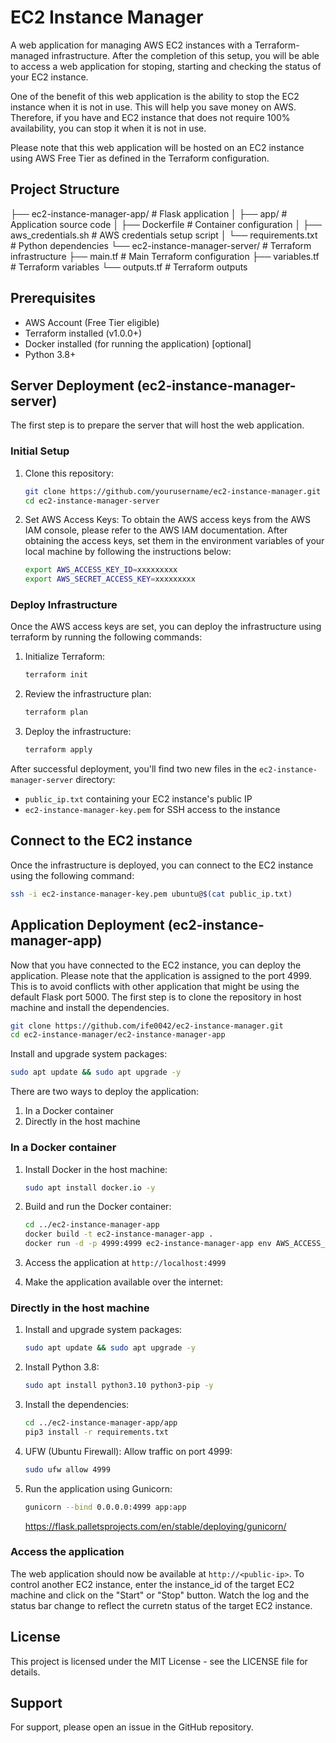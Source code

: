 # EC2 Instance Manager

A web application for managing AWS EC2 instances with a Terraform-managed infrastructure.
After the completion of this setup, you will be able to access a web application for stoping, starting and checking the status of your EC2 instance.

One of the benefit of this web application is the ability to stop the EC2 instance when it is not in use. This will help you save money on AWS. Therefore, if you have and EC2 instance that does not require 100% availability, you can stop it when it is not in use.

Please note that this web application will be hosted on an EC2 instance using AWS Free Tier as defined in the Terraform configuration.

## Project Structure

├── ec2-instance-manager-app/        # Flask application
│   ├── app/                        # Application source code
│   ├── Dockerfile                  # Container configuration
│   ├── aws_credentials.sh          # AWS credentials setup script
│   └── requirements.txt            # Python dependencies
└── ec2-instance-manager-server/    # Terraform infrastructure
    ├── main.tf                     # Main Terraform configuration
    ├── variables.tf                # Terraform variables
    └── outputs.tf                  # Terraform outputs


## Prerequisites

- AWS Account (Free Tier eligible)
- Terraform installed (v1.0.0+)
- Docker installed (for running the application) [optional]
- Python 3.8+

## Server Deployment (ec2-instance-manager-server)
The first step is to prepare the server that will host the web application.

### Initial Setup

1. Clone this repository:
   ```bash
   git clone https://github.com/yourusername/ec2-instance-manager.git
   cd ec2-instance-manager-server
   ```

2. Set AWS Access Keys:
To obtain the AWS access keys from the AWS IAM console, please refer to the AWS IAM documentation.
After obtaining the access keys, set them in the environment variables of your local machine by following the instructions below:
   ```bash
   export AWS_ACCESS_KEY_ID=xxxxxxxxx
   export AWS_SECRET_ACCESS_KEY=xxxxxxxxx
   ```

### Deploy Infrastructure
Once the AWS access keys are set, you can deploy the infrastructure using terraform by running the following commands:
1. Initialize Terraform:
   ```bash
   terraform init
   ```

2. Review the infrastructure plan:
   ```bash
   terraform plan
   ```

3. Deploy the infrastructure:
   ```bash
   terraform apply
   ```

After successful deployment, you'll find two new files in the `ec2-instance-manager-server` directory:
- `public_ip.txt` containing your EC2 instance's public IP
- `ec2-instance-manager-key.pem` for SSH access to the instance

## Connect to the EC2 instance

Once the infrastructure is deployed, you can connect to the EC2 instance using the following command:
```bash
ssh -i ec2-instance-manager-key.pem ubuntu@$(cat public_ip.txt)
```

## Application Deployment (ec2-instance-manager-app)
Now that you have connected to the EC2 instance, you can deploy the application.
Please note that the application is assigned to the port 4999. This is to avoid conflicts with other application that might be using the default Flask port 5000.
The first step is to clone the repository in host machine and install the dependencies.

```bash
git clone https://github.com/ife0042/ec2-instance-manager.git
cd ec2-instance-manager/ec2-instance-manager-app
```

Install and upgrade system packages:
```bash
sudo apt update && sudo apt upgrade -y
```

There are two ways to deploy the application:
1. In a Docker container
2. Directly in the host machine

### In a Docker container

1. Install Docker in the host machine:
   ```bash
   sudo apt install docker.io -y
   ```

2. Build and run the Docker container:
   ```bash
   cd ../ec2-instance-manager-app
   docker build -t ec2-instance-manager-app .
   docker run -d -p 4999:4999 ec2-instance-manager-app env AWS_ACCESS_KEY_ID=xxxxxxxxx AWS_SECRET_ACCESS_KEY=xxxxxxxxx
   ```

2. Access the application at `http://localhost:4999`

3. Make the application available over the internet:



### Directly in the host machine

1. Install and upgrade system packages:
   ```bash
   sudo apt update && sudo apt upgrade -y
   ```

2. Install Python 3.8:
   ```bash
   sudo apt install python3.10 python3-pip -y
   ```

3. Install the dependencies:
   ```bash
   cd ../ec2-instance-manager-app/app
   pip3 install -r requirements.txt
   ```

4. UFW (Ubuntu Firewall): Allow traffic on port 4999:
   ```bash
   sudo ufw allow 4999
   ```

5. Run the application using Gunicorn:
   ```bash
   gunicorn --bind 0.0.0.0:4999 app:app
   ```
   https://flask.palletsprojects.com/en/stable/deploying/gunicorn/


### Access the application
The web application should now be available at `http://<public-ip>`.
To control another EC2 instance, enter the instance_id of the target EC2 machine and click on the "Start" or "Stop" button. Watch the log and the status bar change to reflect the curretn status of the target EC2 instance.


## License

This project is licensed under the MIT License - see the LICENSE file for details.

## Support

For support, please open an issue in the GitHub repository.
